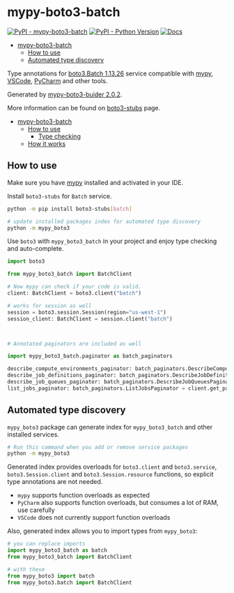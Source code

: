 # mypy-boto3-batch

[![PyPI - mypy-boto3-batch](https://img.shields.io/pypi/v/mypy-boto3-batch.svg?color=blue)](https://pypi.org/project/mypy-boto3-batch)
[![PyPI - Python Version](https://img.shields.io/pypi/pyversions/mypy-boto3-batch.svg?color=blue)](https://pypi.org/project/mypy-boto3-batch)
[![Docs](https://img.shields.io/readthedocs/mypy-boto3-builder.svg?color=blue)](https://mypy-boto3-builder.readthedocs.io/)

- [mypy-boto3-batch](#mypy-boto3-batch)
  - [How to use](#how-to-use)
  - [Automated type discovery](#automated-type-discovery)


Type annotations for
[boto3.Batch 1.13.26](https://boto3.amazonaws.com/v1/documentation/api/1.13.26/reference/services/batch.html#Batch) service
compatible with [mypy](https://github.com/python/mypy), [VSCode](https://code.visualstudio.com/),
[PyCharm](https://www.jetbrains.com/pycharm/) and other tools.

Generated by [mypy-boto3-buider 2.0.2](https://github.com/vemel/mypy_boto3_builder).

More information can be found on [boto3-stubs](https://pypi.org/project/boto3-stubs/) page.

- [mypy-boto3-batch](#mypy-boto3-batch)
  - [How to use](#how-to-use)
    - [Type checking](#type-checking)
  - [How it works](#how-it-works)

## How to use

Make sure you have [mypy](https://github.com/python/mypy) installed and activated in your IDE.

Install `boto3-stubs` for `Batch` service.

```bash
python -m pip install boto3-stubs[batch]

# update installed packages index for automated type discovery
python -m mypy_boto3
```

Use `boto3` with `mypy_boto3_batch` in your project and enjoy type checking and auto-complete.

```python
import boto3

from mypy_boto3_batch import BatchClient

# Now mypy can check if your code is valid.
client: BatchClient = boto3.client("batch")

# works for session as well
session = boto3.session.Session(region="us-west-1")
session_client: BatchClient = session.client("batch")



# Annotated paginators are included as well

import mypy_boto3_batch.paginator as batch_paginators

describe_compute_environments_paginator: batch_paginators.DescribeComputeEnvironmentsPaginator = client.get_paginator("describe_compute_environments")
describe_job_definitions_paginator: batch_paginators.DescribeJobDefinitionsPaginator = client.get_paginator("describe_job_definitions")
describe_job_queues_paginator: batch_paginators.DescribeJobQueuesPaginator = client.get_paginator("describe_job_queues")
list_jobs_paginator: batch_paginators.ListJobsPaginator = client.get_paginator("list_jobs")
```

## Automated type discovery

`mypy_boto3` package can generate index for `mypy_boto3_batch` and other installed services.

```bash
# Run this command when you add or remove service packages
python -m mypy_boto3
```

Generated index provides overloads for `boto3.client` and `boto3.service`,
`boto3.Session.client` and `boto3.Session.resource` functions,
so explicit type annotations are not needed.

- `mypy` supports function overloads as expected
- `PyCharm` also supports function overloads, but consumes a lot of RAM, use carefully
- `VSCode` does not currently support function overloads

Also, generated index allows you to import types from `mypy_boto3`:

```python
# you can replace imports
import mypy_boto3_batch as batch
from mypy_boto3_batch import BatchClient

# with these
from mypy_boto3 import batch
from mypy_boto3.batch import BatchClient
```